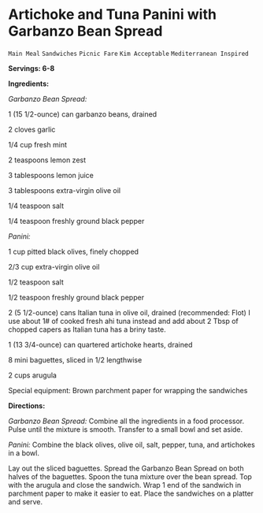# Artichoke and Tuna Panini with Garbanzo Bean Spread

`Main Meal` `Sandwiches` `Picnic Fare` `Kim Acceptable` `Mediterranean Inspired`

 **Servings: 6-8**  

**Ingredients:**

_Garbanzo Bean Spread:_

1 (15 1/2-ounce) can garbanzo beans, drained

2 cloves garlic

1/4 cup fresh mint

2 teaspoons lemon zest

3 tablespoons lemon juice

3 tablespoons extra-virgin olive oil

1/4 teaspoon salt

1/4 teaspoon freshly ground black pepper

_Panini:_

1 cup pitted black olives, finely chopped

2/3 cup extra-virgin olive oil

1/2 teaspoon salt

1/2 teaspoon freshly ground black pepper

2 (5 1/2-ounce) cans Italian tuna in olive oil, drained (recommended: Flot) I use about 1# of cooked fresh ahi tuna instead and add about 2 Tbsp of chopped capers as Italian tuna has a briny taste.

1 (13 3/4-ounce) can quartered artichoke hearts, drained

8 mini baguettes, sliced in 1/2 lengthwise

2 cups arugula

Special equipment: Brown parchment paper for wrapping the sandwiches

**Directions:**

_Garbanzo Bean Spread:_ Combine all the ingredients in a food processor. Pulse until the mixture is smooth. Transfer to a small bowl and set aside.

_Panini:_ Combine the black olives, olive oil, salt, pepper, tuna, and artichokes in a bowl.

Lay out the sliced baguettes. Spread the Garbanzo Bean Spread on both halves of the baguettes. Spoon the tuna mixture over the bean spread. Top with the arugula and close the sandwich. Wrap 1 end of the sandwich in parchment paper to make it easier to eat. Place the sandwiches on a platter and serve. 
